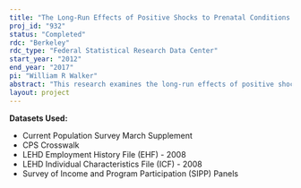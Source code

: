 ```yaml
---
title: "The Long-Run Effects of Positive Shocks to Prenatal Conditions in the United States"
proj_id: "932"
status: "Completed"
rdc: "Berkeley"
rdc_type: "Federal Statistical Research Data Center"
start_year: "2012"
end_year: "2017"
pi: "William R Walker"
abstract: "This research examines the long-run effects of positive shocks to prenatal health on adult outcomes for cohorts born in the 1960s and 1970s in the United States. This research uses data from the Longitudinal Employer-Household Dynamics (LEHD) program linked to the Survey of Income and Program Participation (SIPP) and Current Population Survey (CPS) to analyze how the implementation of the Supplemental Nutritional Program for Women, Infants, and Children (WIC) in the 1970's, the reduction of maternal smoking during pregnancy following the publication of the 1964 Surgeon General Report, and the reduction of prenatal exposure to air pollution following the Clean Air Act of 1970 have impacted numerous later-life measures of adult well-being such as health, income, educational attainment, and characteristics of the neighborhood of residence. The findings will shed light on whether the "fetal origins hypothesis", which postulates an important link between prenatal health and adult well-being, holds for the current adult population in the United States."
layout: project
---
```


**Datasets Used:**

  - Current Population Survey March Supplement 
  - CPS Crosswalk 
  - LEHD Employment History File (EHF) - 2008 
  - LEHD Individual Characteristics File (ICF) - 2008 
  - Survey of Income and Program Participation (SIPP) Panels 

